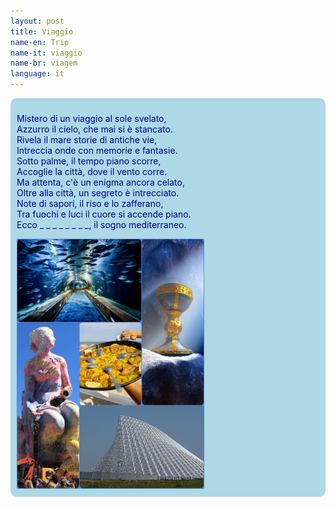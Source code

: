 ```yaml
---
layout: post
title: Viaggio
name-en: Trip
name-it: viaggio
name-br: viagem
language: it
---
```


  <section style="background-color: lightblue; color: darkblue; padding: 10px; border-radius: 10px;">
  <!--
  <section>
  -->
    <p>
      Mistero di un viaggio al sole svelato,<br>
      Azzurro il cielo, che mai si è stancato.<br>
      Rivela il mare storie di antiche vie,<br>
      Intreccia onde con memorie e fantasie.<br>
      Sotto palme, il tempo piano scorre,<br>
      Accoglie la città, dove il vento corre.<br>
      Ma attenta, c'è un enigma ancora celato,<br>
      Oltre alla città, un segreto è intrecciato.<br>
      Note di sapori, il riso e lo zafferano,<br>
      Tra fuochi e luci il cuore si accende piano.<br>
      Ecco _ _ _ _ _ _ _ _, il sogno mediterraneo.<br>
    </p>
    <img src="/assets/img/coll2.jpg" alt="Coll2" width="300px"/>
    <!--
    -->
  </section>
